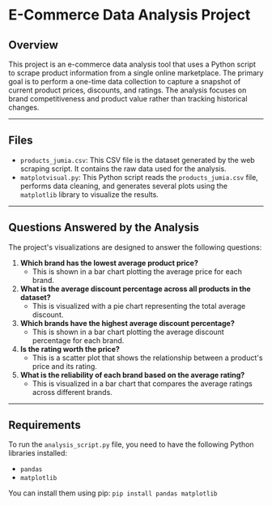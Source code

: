 # E-Commerce Data Analysis Project

## Overview
This project is an e-commerce data analysis tool that uses a Python script to scrape product information from a single online marketplace. The primary goal is to perform a one-time data collection to capture a snapshot of current product prices, discounts, and ratings. The analysis focuses on brand competitiveness and product value rather than tracking historical changes.

***

## Files
* `products_jumia.csv`: This CSV file is the dataset generated by the web scraping script. It contains the raw data used for the analysis.
* `matplotvisual.py`: This Python script reads the `products_jumia.csv` file, performs data cleaning, and generates several plots using the `matplotlib` library to visualize the results.

***

## Questions Answered by the Analysis
The project's visualizations are designed to answer the following questions:

1.  **Which brand has the lowest average product price?**
    * This is shown in a bar chart plotting the average price for each brand.
2.  **What is the average discount percentage across all products in the dataset?**
    * This is visualized with a pie chart representing the total average discount.
3.  **Which brands have the highest average discount percentage?**
    * This is shown in a bar chart plotting the average discount percentage for each brand.
4.  **Is the rating worth the price?**
    * This is a scatter plot that shows the relationship between a product's price and its rating.
5.  **What is the reliability of each brand based on the average rating?**
    * This is visualized in a bar chart that compares the average ratings across different brands.

***

## Requirements
To run the `analysis_script.py` file, you need to have the following Python libraries installed:

* `pandas`
* `matplotlib`

You can install them using pip:
`pip install pandas matplotlib`